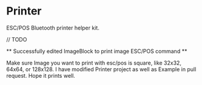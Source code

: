 
# Printer

ESC/POS Bluetooth printer helper kit.

// TODO

**  Successfully edited ImageBlock to print image ESC/POS command  **


Make sure Image you want to print with esc/pos is square, like 32x32, 64x64, or 128x128. I have modified Printer project as well as Example in pull request. Hope it prints well.
